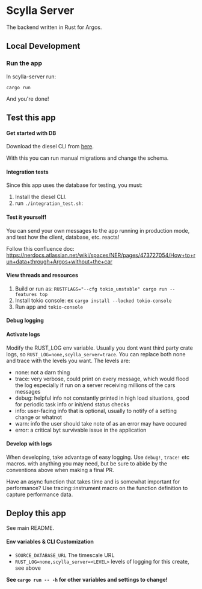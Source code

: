 # Scylla Server

The backend written in Rust for Argos.

## Local Development

### Run the app

In scylla-server run:

```
cargo run
```

And you're done!

## Test this app

#### Get started with DB

Download the diesel CLI from [here](https://diesel.rs/guides/getting-started).

With this you can run manual migrations and change the schema.

#### Integration tests

Since this app uses the database for testing, you must:
1. Install the diesel CLI.
2. run `./integration_test.sh`:

#### Test it yourself!

You can send your own messages to the app running in production mode, and test how the client, database, etc. reacts!

Follow this confluence doc: https://nerdocs.atlassian.net/wiki/spaces/NER/pages/473727054/How+to+run+data+through+Argos+without+the+car

#### View threads and resources

1. Build or run as: `RUSTFLAGS="--cfg tokio_unstable" cargo run --features top`
2. Install tokio console: ex `cargo install --locked tokio-console`
3. Run app and `tokio-console`

#### Debug logging

#### Activate logs

Modify the RUST_LOG env variable. Usually you dont want third party crate logs, so `RUST_LOG=none,scylla_server=trace`. You can replace both none and trace with the levels you want. The levels are:

- none: not a darn thing
- trace: very verbose, could print on every message, which would flood the log especially if run on a server receiving millions of the cars messages
- debug: helpful info not constantly printed in high load situations, good for periodic task info or init/end status checks
- info: user-facing info that is optional, usually to notify of a setting change or whatnot
- warn: info the user should take note of as an error may have occured
- error: a critical byt survivable issue in the application

#### Develop with logs

When developing, take advantage of easy logging. Use `debug!`, `trace!` etc macros. with anything you may need, but be sure to abide by the conventions above when making a final PR.

Have an async function that takes time and is somewhat important for performance? Use tracing::instrument macro on the function definition to capture performance data.

## Deploy this app

See main README.

#### Env variables & CLI Customization

- `SOURCE_DATABASE_URL` The timescale URL
- `RUST_LOG=none,scylla_server=<LEVEL>` levels of logging for this create, see above

**See `cargo run -- -h` for other variables and settings to change!**
